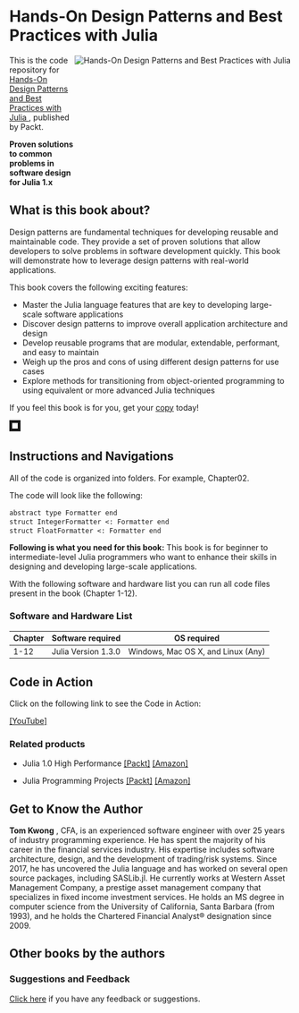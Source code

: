 # Hands-On Design Patterns and Best Practices with Julia 

<a href="https://www.packtpub.com/application-development/hands-design-patterns-julia-10?utm_source=github&utm_medium=repository&utm_campaign=9781838648817"><img src="https://www.packtpub.com/media/catalog/product/cache/bf3310292d6e1b4ca15aeea773aca35e/9/7/9781838648817-original.jpeg" alt="Hands-On Design Patterns and Best Practices with Julia " height="256px" align="right"></a>

This is the code repository for [Hands-On Design Patterns and Best Practices with Julia ](https://www.packtpub.com/application-development/hands-design-patterns-julia-10?utm_source=github&utm_medium=repository&utm_campaign=9781838648817), published by Packt.

**Proven solutions to common problems in software design for Julia 1.x**

## What is this book about?
Design patterns are fundamental techniques for developing reusable and maintainable code. They provide a set of proven solutions that allow developers to solve problems in software development quickly. This book will demonstrate how to leverage design patterns with real-world applications.


This book covers the following exciting features:
* Master the Julia language features that are key to developing large-scale software applications 
* Discover design patterns to improve overall application architecture and design 
* Develop reusable programs that are modular, extendable, performant, and easy to maintain 
* Weigh up the pros and cons of using different design patterns for use cases 
* Explore methods for transitioning from object-oriented programming to using equivalent or more advanced Julia techniques

If you feel this book is for you, get your [copy](https://www.amazon.com/dp/183864881X) today!

<a href="https://www.packtpub.com/?utm_source=github&utm_medium=banner&utm_campaign=GitHubBanner"><img src="https://raw.githubusercontent.com/PacktPublishing/GitHub/master/GitHub.png" 
alt="https://www.packtpub.com/" border="5" /></a>

## Instructions and Navigations
All of the code is organized into folders. For example, Chapter02.

The code will look like the following:
```
abstract type Formatter end
struct IntegerFormatter <: Formatter end
struct FloatFormatter <: Formatter end
```

**Following is what you need for this book:**
This book is for beginner to intermediate-level Julia programmers who want to enhance their skills in designing and developing large-scale applications.

With the following software and hardware list you can run all code files present in the book (Chapter 1-12).
### Software and Hardware List
| Chapter | Software required | OS required |
| -------- | ------------------------------------ | ----------------------------------- |
| 1-12 | Julia Version 1.3.0 | Windows, Mac OS X, and Linux (Any) |

## Code in Action

Click on the following link to see the Code in Action:

[[YouTube]](www.youtube.com/playlist?list=PLeLcvrwLe184DZW3gaIBXoAu0xHBt46SP)

### Related products
* Julia 1.0 High Performance  [[Packt]](https://www.packtpub.com/application-development/julia-10-high-performance?utm_source=github&utm_medium=repository&utm_campaign=9781788298117) [[Amazon]](https://www.amazon.com/dp/1785880918)

* Julia Programming Projects  [[Packt]](https://www.packtpub.com/big-data-and-business-intelligence/julia-programming-projects?utm_source=github&utm_medium=repository&utm_campaign=9781788292740) [[Amazon]](https://www.amazon.com/dp/178829274X)

## Get to Know the Author
**Tom Kwong**
, CFA, is an experienced software engineer with over 25 years of industry programming experience. He has spent the majority of his career in the financial services industry. His expertise includes software architecture, design, and the development of trading/risk systems. Since 2017, he has uncovered the Julia language and has worked on several open source packages, including SASLib.jl. He currently works at Western Asset Management Company, a prestige asset management company that specializes in fixed income investment services. He holds an MS degree in computer science from the University of California, Santa Barbara (from 1993), and he holds the Chartered Financial Analyst® designation since 2009.

## Other books by the authors
### Suggestions and Feedback
[Click here](https://docs.google.com/forms/d/e/1FAIpQLSdy7dATC6QmEL81FIUuymZ0Wy9vH1jHkvpY57OiMeKGqib_Ow/viewform) if you have any feedback or suggestions.
